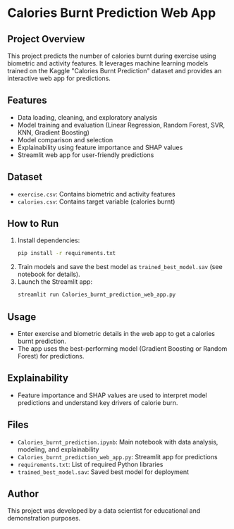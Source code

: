# Calories Burnt Prediction Web App

## Project Overview
This project predicts the number of calories burnt during exercise using biometric and activity features. It leverages machine learning models trained on the Kaggle "Calories Burnt Prediction" dataset and provides an interactive web app for predictions.

## Features
- Data loading, cleaning, and exploratory analysis
- Model training and evaluation (Linear Regression, Random Forest, SVR, KNN, Gradient Boosting)
- Model comparison and selection
- Explainability using feature importance and SHAP values
- Streamlit web app for user-friendly predictions

## Dataset
- `exercise.csv`: Contains biometric and activity features
- `calories.csv`: Contains target variable (calories burnt)

## How to Run
1. Install dependencies:
   ```bash
   pip install -r requirements.txt
   ```
2. Train models and save the best model as `trained_best_model.sav` (see notebook for details).
3. Launch the Streamlit app:
   ```bash
   streamlit run Calories_burnt_prediction_web_app.py
   ```

## Usage
- Enter exercise and biometric details in the web app to get a calories burnt prediction.
- The app uses the best-performing model (Gradient Boosting or Random Forest) for predictions.

## Explainability
- Feature importance and SHAP values are used to interpret model predictions and understand key drivers of calorie burn.

## Files
- `Calories_burnt_prediction.ipynb`: Main notebook with data analysis, modeling, and explainability
- `Calories_burnt_prediction_web_app.py`: Streamlit app for predictions
- `requirements.txt`: List of required Python libraries
- `trained_best_model.sav`: Saved best model for deployment

## Author
This project was developed by a data scientist for educational and demonstration purposes.
